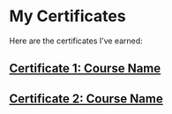 
# My Certificates

Here are the certificates I’ve earned:

## [Certificate 1: Course Name](https://github.com/DenisPasca/Java-certificates/blob/main/Betfair-Java-02_Diploma%20of%20completion.pdf)


## [Certificate 2: Course Name](./certificate2.pdf)

